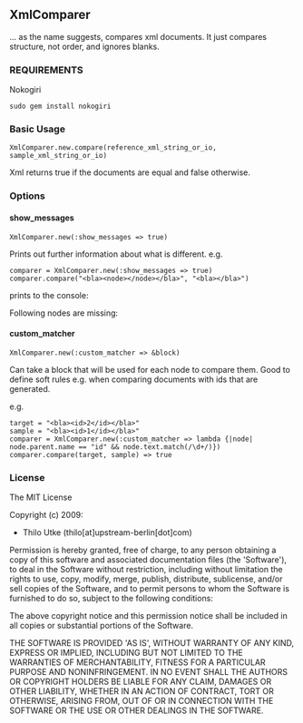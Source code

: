 ## XmlComparer

... as the name suggests, compares xml documents. It just compares structure, not order, and ignores blanks.

### REQUIREMENTS

Nokogiri

    sudo gem install nokogiri
 
### Basic Usage

    XmlComparer.new.compare(reference_xml_string_or_io, sample_xml_string_or_io)

Xml returns true if the documents are equal and false otherwise.

### Options

#### show_messages

    XmlComparer.new(:show_messages => true)

Prints out further information about what is different. e.g.

    comparer = XmlComparer.new(:show_messages => true)
    comparer.compare("<bla><node></node></bla>", "<bla></bla>")

prints to the console:

Following nodes are missing:
<node/>

#### custom_matcher

    XmlComparer.new(:custom_matcher => &block)

Can take a block that will be used for each node to compare them. Good to define soft rules e.g. when comparing documents with ids that are generated.

e.g.

    target = "<bla><id>2</id></bla>"
    sample = "<bla><id>1</id></bla>"
    comparer = XmlComparer.new(:custom_matcher => lambda {|node|
    node.parent.name == "id" && node.text.match(/\d+/)})
    comparer.compare(target, sample) => true

### License

The MIT License

Copyright (c) 2009:

* Thilo Utke (thilo[at]upstream-berlin[dot]com)

Permission is hereby granted, free of charge, to any person obtaining
a copy of this software and associated documentation files (the
'Software'), to deal in the Software without restriction, including
without limitation the rights to use, copy, modify, merge, publish,
distribute, sublicense, and/or sell copies of the Software, and to
permit persons to whom the Software is furnished to do so, subject to
the following conditions:

The above copyright notice and this permission notice shall be
included in all copies or substantial portions of the Software.

THE SOFTWARE IS PROVIDED 'AS IS', WITHOUT WARRANTY OF ANY KIND,
EXPRESS OR IMPLIED, INCLUDING BUT NOT LIMITED TO THE WARRANTIES OF
MERCHANTABILITY, FITNESS FOR A PARTICULAR PURPOSE AND NONINFRINGEMENT.
IN NO EVENT SHALL THE AUTHORS OR COPYRIGHT HOLDERS BE LIABLE FOR ANY
CLAIM, DAMAGES OR OTHER LIABILITY, WHETHER IN AN ACTION OF CONTRACT,
TORT OR OTHERWISE, ARISING FROM, OUT OF OR IN CONNECTION WITH THE
SOFTWARE OR THE USE OR OTHER DEALINGS IN THE SOFTWARE.